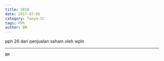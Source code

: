 ```yaml
---
title: 3818
date: 2017-07-05
category: Tanya-SC
tags: PPh
author: BM
---
```


pph 26 dari penjualan saham oleh wpln

---



`BM`

